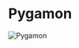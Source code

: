 # Pygamon

![Pygamon](https://user-images.githubusercontent.com/59121834/229747071-84f3835a-f62c-4acd-99ff-3c317b6e5641.gif)

